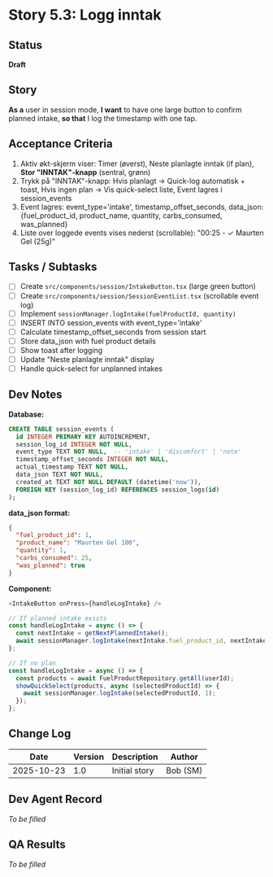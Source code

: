 # Story 5.3: Logg inntak

## Status
**Draft**

## Story
**As a** user in session mode, **I want** to have one large button to confirm planned intake, **so that** I log the timestamp with one tap.

## Acceptance Criteria
1. Aktiv økt-skjerm viser: Timer (øverst), Neste planlagte inntak (if plan), **Stor "INNTAK"-knapp** (sentral, grønn)
2. Trykk på "INNTAK"-knapp: Hvis planlagt → Quick-log automatisk + toast, Hvis ingen plan → Vis quick-select liste, Event lagres i session_events
3. Event lagres: event_type='intake', timestamp_offset_seconds, data_json: {fuel_product_id, product_name, quantity, carbs_consumed, was_planned}
4. Liste over loggede events vises nederst (scrollable): "00:25 - ✓ Maurten Gel (25g)"

## Tasks / Subtasks
- [ ] Create `src/components/session/IntakeButton.tsx` (large green button)
- [ ] Create `src/components/session/SessionEventList.tsx` (scrollable event log)
- [ ] Implement `sessionManager.logIntake(fuelProductId, quantity)`
- [ ] INSERT INTO session_events with event_type='intake'
- [ ] Calculate timestamp_offset_seconds from session start
- [ ] Store data_json with fuel product details
- [ ] Show toast after logging
- [ ] Update "Neste planlagte inntak" display
- [ ] Handle quick-select for unplanned intakes

## Dev Notes
**Database:**
```sql
CREATE TABLE session_events (
  id INTEGER PRIMARY KEY AUTOINCREMENT,
  session_log_id INTEGER NOT NULL,
  event_type TEXT NOT NULL,  -- 'intake' | 'discomfort' | 'note'
  timestamp_offset_seconds INTEGER NOT NULL,
  actual_timestamp TEXT NOT NULL,
  data_json TEXT NOT NULL,
  created_at TEXT NOT NULL DEFAULT (datetime('now')),
  FOREIGN KEY (session_log_id) REFERENCES session_logs(id)
);
```

**data_json format:**
```json
{
  "fuel_product_id": 1,
  "product_name": "Maurten Gel 100",
  "quantity": 1,
  "carbs_consumed": 25,
  "was_planned": true
}
```

**Component:**
```typescript
<IntakeButton onPress={handleLogIntake} />

// If planned intake exists
const handleLogIntake = async () => {
  const nextIntake = getNextPlannedIntake();
  await sessionManager.logIntake(nextIntake.fuel_product_id, nextIntake.quantity);
};

// If no plan
const handleLogIntake = async () => {
  const products = await FuelProductRepository.getAll(userId);
  showQuickSelect(products, async (selectedProductId) => {
    await sessionManager.logIntake(selectedProductId, 1);
  });
};
```

## Change Log
| Date | Version | Description | Author |
|------|---------|-------------|--------|
| 2025-10-23 | 1.0 | Initial story | Bob (SM) |

## Dev Agent Record
*To be filled*

## QA Results
*To be filled*
